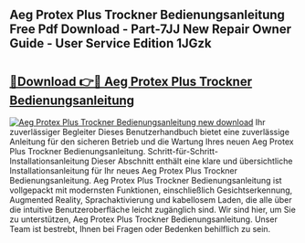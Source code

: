## Aeg Protex Plus Trockner Bedienungsanleitung Free Pdf Download - Part-7JJ New Repair Owner Guide - User Service Edition 1JGzk

# <h2><a href="http://df1aykc.blite.top/?on=Aeg+Protex+Plus+Trockner+Bedienungsanleitung">🔗Download 👉🔴 Aeg Protex Plus Trockner Bedienungsanleitung</a></h2>

[![Aeg Protex Plus Trockner Bedienungsanleitung new download](https://i.imgur.com/lujVjoI.png)](http://df1aykc.blite.top/?on=Aeg+Protex+Plus+Trockner+Bedienungsanleitung)
Ihr zuverlässiger Begleiter Dieses Benutzerhandbuch bietet eine zuverlässige Anleitung für den sicheren Betrieb und die Wartung Ihres neuen Aeg Protex Plus Trockner Bedienungsanleitung. Schritt-für-Schritt-Installationsanleitung Dieser Abschnitt enthält eine klare und übersichtliche Installationsanleitung für Ihr neues Aeg Protex Plus Trockner Bedienungsanleitung. Aeg Protex Plus Trockner Bedienungsanleitung ist vollgepackt mit modernsten Funktionen, einschließlich Gesichtserkennung, Augmented Reality, Sprachaktivierung und kabellosem Laden, die alle über die intuitive Benutzeroberfläche leicht zugänglich sind. Wir sind hier, um Sie zu unterstützen, Aeg Protex Plus Trockner Bedienungsanleitung. Unser Team ist bestrebt, Ihnen bei Fragen oder Bedenken behilflich zu sein.
